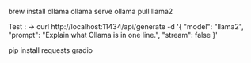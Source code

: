 brew install ollama
ollama serve
ollama pull llama2

Test : -> 
curl http://localhost:11434/api/generate -d '{
"model": "llama2",
"prompt": "Explain what Ollama is in one line.",
"stream": false
}'



pip install requests gradio 
